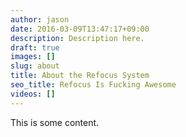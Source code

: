 ```yaml
---
author: jason
date: 2016-03-09T13:47:17+09:00
description: Description here.
draft: true
images: []
slug: about
title: About the Refocus System
seo_title: Refocus Is Fucking Awesome
videos: []
---
```

This is some content.
